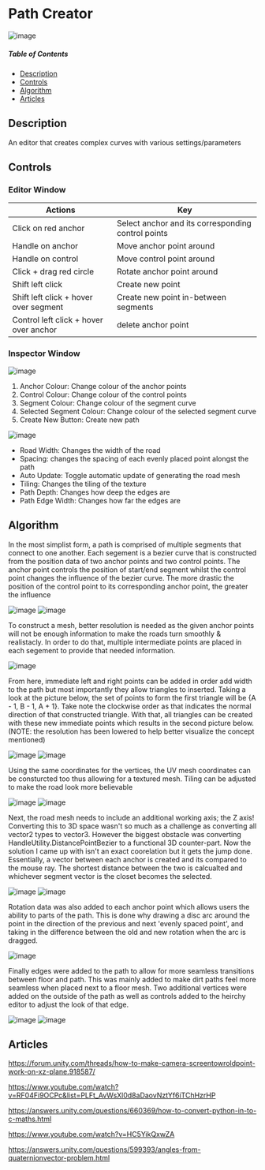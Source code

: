 # Path Creator

![image](https://raw.githubusercontent.com/liviusgrosu/unity-curve-editor-demo/main/Pictures/Top%20down%20road.PNG)

##### Table of Contents  
* [Description](#description)
* [Controls](#controls)
* [Algorithm](#algorithm)
* [Articles](#articles)

## Description

An editor that creates complex curves with various settings/parameters

## Controls

### Editor Window

| Actions                                 | Key                                                 |
| --------------------------------------- | --------------------------------------------------- |
| Click on red anchor                     | Select anchor and its corresponding control points  |
| Handle on anchor                        | Move anchor point around                            |
| Handle on control                       | Move control point around                           |
| Click + drag red circle                 | Rotate anchor point around                          |
| Shift left click                        | Create new point                                    |
| Shift left click + hover over segment   | Create new point in-between segments                |
| Control left click + hover over anchor  | delete anchor point                                 |

### Inspector Window

![image](https://raw.githubusercontent.com/liviusgrosu/unity-curve-editor-demo/main/Pictures/Path%20creator%20editor.PNG)

1) Anchor Colour: Change colour of the anchor points
2) Control Colour: Change colour of the control points
3) Segment Colour: Change colour of the segment curve
4) Selected Segment Colour: Change colour of the selected segment curve
5) Create New Button: Create new path

![image](https://raw.githubusercontent.com/liviusgrosu/unity-curve-editor-demo/main/Pictures/Road%20creator%20editor.PNG)

- Road Width: Changes the width of the road
- Spacing: changes the spacing of each evenly placed point alongst the path
- Auto Update: Toggle automatic update of generating the road mesh
- Tiling: Changes the tiling of the texture
- Path Depth: Changes how deep the edges are
- Path Edge Width: Changes how far the edges are 

## Algorithm

In the most simplist form, a path is comprised of multiple segments that connect to one another. Each segement is a bezier curve that is constructed from the position data of two anchor points and two control points. The anchor point controls the position of start/end segment whilst the control point changes the influence of the bezier curve. The more drastic the position of the control point to its corresponding anchor point, the greater the influence

![image](https://raw.githubusercontent.com/liviusgrosu/unity-curve-editor-demo/main/Pictures/Segment.PNG)
![image](https://raw.githubusercontent.com/liviusgrosu/unity-curve-editor-demo/main/Pictures/Collection%20of%20segments.png)

To construct a mesh, better resolution is needed as the given anchor points will not be enough information to make the roads turn smoothly & realistacly. In order to do that, multiple intermediate points are placed in each segement to provide that needed information. 

![image](https://raw.githubusercontent.com/liviusgrosu/unity-curve-editor-demo/main/Pictures/Evenly%20spaced%20points.png)

From here, immediate left and right points can be added in order add width to the path but most importantly they allow triangles to inserted. Taking a look at the picture below, the set of points to form the first triangle will be {A - 1, B - 1, A + 1}. Take note the clockwise order as that indicates the normal direction of that constructed triangle. With that, all triangles can be created with these new immediate points which results in the second picture below. (NOTE: the resolution has been lowered to help better visualize the concept mentioned)

![image](https://raw.githubusercontent.com/liviusgrosu/unity-curve-editor-demo/main/Pictures/Mesh%20vertices.png)
![image](https://raw.githubusercontent.com/liviusgrosu/unity-curve-editor-demo/main/Pictures/Mesh%20triangles.png)

Using the same coordinates for the vertices, the UV mesh coordinates can be consturcted too thus allowing for a textured mesh. Tiling can be adjusted to make the road look more believable

![image](https://raw.githubusercontent.com/liviusgrosu/unity-curve-editor-demo/main/Pictures/Created%20mesh.PNG)
![image](https://raw.githubusercontent.com/liviusgrosu/unity-curve-editor-demo/main/Pictures/Textured%20mesh.PNG)

Next, the road mesh needs to include an additional working axis; the Z axis! Converting this to 3D space wasn't so much as a challenge as converting all vector2 types to vector3. However the biggest obstacle was converting HandleUtility.DistancePointBezier to a functional 3D counter-part. Now the solution I came up with isn't an exact coorelation but it gets the jump done. Essentially, a vector between each anchor is created and its compared to the mouse ray. The shortest distance between the two is calcualted and whichever segment vector is the closet becomes the selected. 

![image](https://raw.githubusercontent.com/liviusgrosu/unity-curve-editor-demo/main/Pictures/3d.PNG)
![image](https://raw.githubusercontent.com/liviusgrosu/unity-curve-editor-demo/main/Pictures/Skew%20shortest%20distance.png)

Rotation data was also added to each anchor point which allows users the ability to parts of the path. This is done why drawing a disc arc around the point in the direction of the previous and next 'evenly spaced point', and taking in the difference between the old and new rotation when the arc is dragged.

![image](https://raw.githubusercontent.com/liviusgrosu/unity-curve-editor-demo/main/Pictures/Rotation%20arc.PNG)

Finally edges were added to the path to allow for more seamless transitions between floor and path. This was mainly added to make dirt paths feel more seamless when placed next to a floor mesh. Two additional vertices were added on the outside of the path as well as controls added to the heirchy editor to adjust the look of that edge.

![image](https://raw.githubusercontent.com/liviusgrosu/unity-curve-editor-demo/main/Pictures/Mesh%20edge.PNG)
![image](https://raw.githubusercontent.com/liviusgrosu/unity-curve-editor-demo/main/Pictures/Mesh%20edge.PNG)

## Articles

https://forum.unity.com/threads/how-to-make-camera-screentowroldpoint-work-on-xz-plane.918587/

https://www.youtube.com/watch?v=RF04Fi9OCPc&list=PLFt_AvWsXl0d8aDaovNztYf6iTChHzrHP

https://answers.unity.com/questions/660369/how-to-convert-python-in-to-c-maths.html

https://www.youtube.com/watch?v=HC5YikQxwZA

https://answers.unity.com/questions/599393/angles-from-quaternionvector-problem.html
